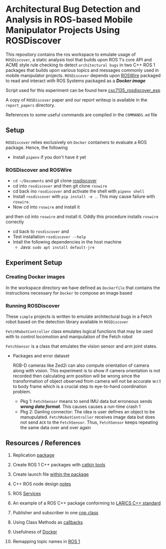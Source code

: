 # Architectural Bug Detection and Analysis in ROS-based Mobile Manipulator Projects Using ROSDiscover

This repository contains the ros workspace to emulate usage of ```ROSDiscover```, a static analysis tool that builds upon ROS 1's core API and ACME style rule checking to detect ```architectural bugs``` in two C++ ROS 1 packages that builds upon various topics and messages commonly used in mobile manipulator projects. ```ROSDiscover``` depends upon [ROSWire](https://github.com/cmu-rss-lab/roswire) packaged to read and interact with ROS Systems packaged as a ***Docker image***

Script used for this experiment can be found here [csc7135_rosdiscover_exp](https://github.com/Mechazo11/csc7135_rosdiscover_exp.git)

A copy of ```ROSDiscover``` paper and our report writeup is available in the ```report_papers``` directory.

References to some useful commands are compiled in the ```COMMANDS.md``` file

## Setup

```ROSDiscover``` relies exclusively on ```Docker``` containers to evaluate a ROS package. Hence, the following

* Install ```pipenv``` if you don't have it yet

### ROSDiscover and ROSWire

* ```cd ~/Documents``` and git clone [rosdiscover](https://github.com/cmu-rss-lab/rosdiscover)
* cd into ```rosdiscover``` and then git clone ```roswire```
* cd back ino ```rosdiscover``` and activate the shell with ```pipenv shell```
* Install ```rosdiscover``` with ```pip install -e .```. This may cause failure with ```roswire```.
* Now cd into ```roswire``` and install it 

and then cd into ```roswire``` and install it. Oddly this procedure installs ```roswire``` correctly
* cd back to ```rosdiscover``` and 
* Test installation ```rosdiscover --help```
* Intall the following dependencies in the host machine
  * Java: ```sudo apt install default-jre```

## Experiment Setup

### Creating Docker images

In the workspace directory we have defined as ```Dockerfile``` that contains the instructions necessary for ```Docker```  to compose an image based  

### Running ROSDiscover
These ```simple``` projects is written to emulate architectural bugs in a Fetch robot based on the detection library available in ```ROSDiscover```

```FetchRobotController``` class emulates logical functions that may be used with to control locomotion and manipulation of the Fetch robot

```FetchSensor``` is a class that emulates the vision sensor and arm joint states.


* Packages and error dataset
  
  RGB-D cameras like Zed2i can also compute orientation of camera along with vision. This experiment is to show if camera orientation is not recorded then calculating arm position will be wrong since the transformation of object observed from camera will not be accurate w.r.t to body frame which is a crucial step to eye-to-hand coordination problem.
  
  * Pkg 1: ```FetchSensor``` means to send IMU data but erroneous sends ***wrong data format***. This causes causes a run-time crash
1
  * Pkg 2: Danling connector: The idea is user defines an object to be manupulated.
  ```FetchRobotController``` receives image data but does not send ```ACK``` to the ```FetchSensor```. Thus, ```FetchSensor``` keeps repeating the same data over and over again


## Resources / References
1. Replication [package](https://zenodo.org/records/5834633)

2. Create ROS 1 C++ packages with [catkin tools](https://catkin-tools.readthedocs.io/en/latest/quick_start.html)

3. Create launch file [within the package](https://automaticaddison.com/how-to-create-a-launch-file-in-ros-noetic/) 

4. C++ ROS node design [notes](https://nu-msr.github.io/navigation_site/lectures/node_structure.html)

5. ROS [Services](https://www.youtube.com/watch?v=_EtsntSAVKE)

6. An example of a ROS C++ package conforming to [LARICS C++ standard](https://github.com/larics/example_ros_cpp)

7. Publisher and subscriber in one [cpp class](https://answers.ros.org/question/59725/publishing-to-a-topic-via-subscriber-callback-function/?answer=59738?answer=59738#post-id-59738)

8. Using Class Methods as [callbacks](https://wiki.ros.org/roscpp_tutorials/Tutorials/UsingClassMethodsAsCallbacks)

9. Usefulness of [Docker](https://medium.com/@sepideh.92sh/how-docker-revolutionizes-application-development-a-comprehensive-guide-for-beginners-fc2d3e53eb31)

10. Remapping topic names in [ROS 1](https://roboticsbackend.com/ros-topic-remap-example/)